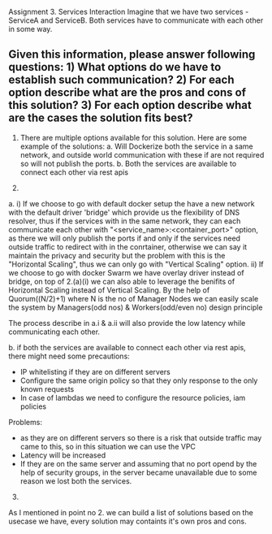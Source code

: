 Assignment 3. Services Interaction
Imagine that we have two services - ServiceA and ServiceB. Both services have to communicate with each other in some way.

Given this information, please answer following questions:
    1) What options do we have to establish such communication?
    2) For each option describe what are the pros and cons of this solution?
    3) For each option describe what are the cases the solution fits best?
------------------------------------------------------------------------------------------------------------------------------------------
1) There are multiple options available for this solution. Here are some example of the solutions:
a. Will Dockerize both the service in a same network, and outside world communication with these if are not required so will not publish the ports.
b. Both the services are available to connect each other via rest apis

2)
a.
i) If we choose to go with default docker setup the have a new network with the default driver 'bridge' which provide us the flexibility of DNS resolver, thus if the services with in the same network,
they can each communicate each other with "<service_name>:<container_port>" option, as there we will only publish the ports if and only if the services need outside traffic to redirect with in the conrtainer, otherwise we can say it maintain the privacy and security but the problem with this is the "Horizontal Scaling", thus we can only go with "Vertical Scaling" option. 
ii) If we choose to go with docker Swarm we have overlay driver instead of bridge, on top of 2.(a)(i) we can also able to leverage the benifits of Horizontal Scaling instead of Vertical Scaling.
By the help of Quorum((N/2)+1) where N is the no of Manager Nodes we can easily scale the system by Managers(odd nos) & Workers(odd/even no) design principle

The process describe in a.i & a.ii will also provide the low latency while communicating each other.

b. if both the services are available to connect each other via rest apis, there might need some precautions:
- IP whitelisting if they are on different servers
- Configure the same origin policy so that they only response to the only known requests
- In case of lambdas we need to configure the resource policies, iam policies

Problems:
- as they are on different servers so there is a risk that outside traffic may came to this, so in this situation we can use the VPC
- Latency will be increased
- If they are on the same server and assuming that no port opend by the help of security groups, in the server became unavailable due to some reason we lost both the services.

3. 
As I mentioned in point no 2. we can build a list of solutions based on the usecase we have, every solution may containts it's own pros and cons.

